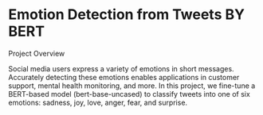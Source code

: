 # Emotion Detection from Tweets BY BERT

Project Overview

Social media users express a variety of emotions in short messages. Accurately detecting these emotions enables applications in customer support, mental health monitoring, and more. In this project, we fine-tune a BERT-based model (bert-base-uncased) to classify tweets into one of six emotions: sadness, joy, love, anger, fear, and surprise.


